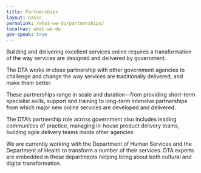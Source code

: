 ```yaml
---
title: Partnerships
layout: basic
permalink: /what-we-do/partnerships/
localnav: what-we-do
gov-speak: true
---
```


Building and delivering excellent services online requires a transformation of the way services are designed and delivered by government.

The DTA works in close partnership with other government agencies to challenge and change the way services are traditionally delivered, and make them better.

These partnerships range in scale and duration—from providing short-term specialist skills, support and training to long-term intensive partnerships from which major new online services are developed and delivered.

The DTA’s partnership role across government also includes leading communities of practice, managing in-house product delivery teams, building agile delivery teams inside other agencies.

We are currently working with the Department of Human Services and the Department of Health to transform a number of their services. DTA experts are embedded in these departments helping bring about both cultural and digital transformation. 
